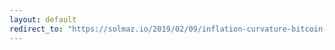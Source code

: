 ```yaml
---
layout: default
redirect_to: "https://solmaz.io/2019/02/09/inflation-curvature-bitcoin-supply/"
---
```

